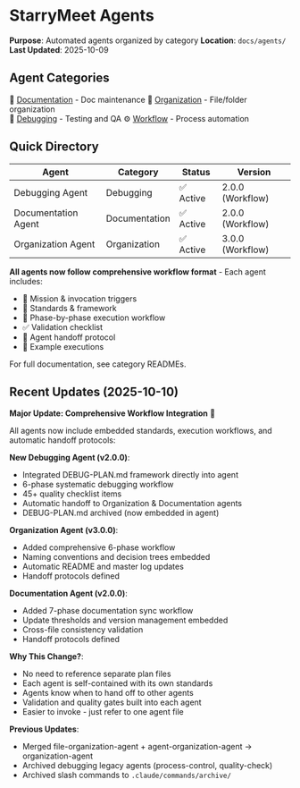 # StarryMeet Agents

**Purpose**: Automated agents organized by category
**Location**: `docs/agents/`
**Last Updated**: 2025-10-09

## Agent Categories

📝 [Documentation](documentation/) - Doc maintenance
📁 [Organization](organization/) - File/folder organization  
🐛 [Debugging](debugging/) - Testing and QA
⚙️ [Workflow](workflow/) - Process automation

## Quick Directory

| Agent | Category | Status | Version |
|-------|----------|--------|---------|
| Debugging Agent | Debugging | ✅ Active | 2.0.0 (Workflow) |
| Documentation Agent | Documentation | ✅ Active | 2.0.0 (Workflow) |
| Organization Agent | Organization | ✅ Active | 3.0.0 (Workflow) |

**All agents now follow comprehensive workflow format** - Each agent includes:
- 🎯 Mission & invocation triggers
- 📐 Standards & framework
- 🔄 Phase-by-phase execution workflow
- ✅ Validation checklist
- 🔁 Agent handoff protocol
- 🎯 Example executions

For full documentation, see category READMEs.

## Recent Updates (2025-10-10)

**Major Update: Comprehensive Workflow Integration** 🎯

All agents now include embedded standards, execution workflows, and automatic handoff protocols:

**New Debugging Agent (v2.0.0)**:
- Integrated DEBUG-PLAN.md framework directly into agent
- 6-phase systematic debugging workflow
- 45+ quality checklist items
- Automatic handoff to Organization & Documentation agents
- DEBUG-PLAN.md archived (now embedded in agent)

**Organization Agent (v3.0.0)**:
- Added comprehensive 6-phase workflow
- Naming conventions and decision trees embedded
- Automatic README and master log updates
- Handoff protocols defined

**Documentation Agent (v2.0.0)**:
- Added 7-phase documentation sync workflow
- Update thresholds and version management embedded
- Cross-file consistency validation
- Handoff protocols defined

**Why This Change?**:
- No need to reference separate plan files
- Each agent is self-contained with its own standards
- Agents know when to hand off to other agents
- Validation and quality gates built into each agent
- Easier to invoke - just refer to one agent file

**Previous Updates**:
- Merged file-organization-agent + agent-organization-agent → organization-agent
- Archived debugging legacy agents (process-control, quality-check)
- Archived slash commands to `.claude/commands/archive/`
